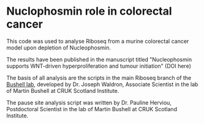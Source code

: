 # Nuclophosmin role in colorectal cancer
This code was used to analyse Riboseq from a murine colorectal cancer model upon depletion of Nucleophosmin.

The results have been published in the manuscript titled "Nucleophosmin supports WNT-driven hyperproliferation and tumour initiation" (DOI here)

The basis of all analysis are the scripts in the main Riboseq branch of the [Bushell lab](https://github.com/Bushell-lab/Ribo-seq), developed by Dr. Joseph Waldron, Associate Scientist in the lab of Martin Bushell at CRUK Scotland Institute.

The pause site analysis script was written by Dr. Pauline Herviou, Postdoctoral Scientist in the lab of Martin Bushell at CRUK Scotland Institute.

